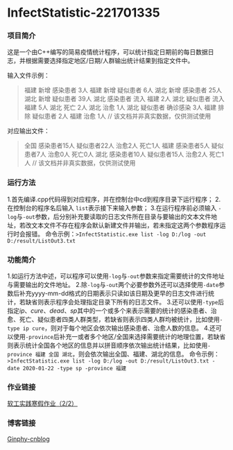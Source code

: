 # InfectStatistic-221701335

### 项目简介
这是一个由C++编写的简易疫情统计程序，可以统计指定日期前的每日数据日志，并根据需要选择指定地区/日期/人群输出统计结果到指定文件中。

输入文件示例：
>福建 新增 感染患者 3人
福建 新增 疑似患者 6人
湖北 新增 感染患者 25人
湖北 新增 疑似患者 39人
湖北 感染患者 流入 福建 2人
湖北 疑似患者 流入 福建 5人
湖北 死亡 2人
湖北 治愈 1人
湖北 疑似患者 确诊感染 3人
福建 排除 疑似患者 2人
福建 治愈 1人
// 该文档并非真实数据，仅供测试使用

对应输出文件：
>全国 感染患者15人 疑似患者22人 治愈2人 死亡1人
福建 感染患者5人 疑似患者7人 治愈0人 死亡0人
湖北 感染患者10人 疑似患者15人 治愈2人 死亡1人
// 该文档并非真实数据，仅供测试使用


### 运行方法
1.首先编译.cpp代码得到对应程序，并在控制台中cd到程序目录下运行程序；
2.在控制台的程序名后输入 `list`表示接下来输入参数；
3.在运行程序前必须输入 `-log`与`-out`参数，后分别补充要读取的日志文件所在目录与要输出的文本文件地址，若改文本文件不存在程序会默认新建文件并输出，若未指定这两个参数程序运行时会报错。
命令示例：`>InfectStatistic.exe list -log D:/log -out D:/result/ListOut3.txt`


### 功能简介
1.如运行方法中述，可以程序可以使用`-log`与`-out`参数来指定需要统计的文件地址与需要输出的文件地址。
2.除`-log`与`-out`两个必要参数外还可以选择使用`-date`参数后补充yyyy-mm-dd格式的日期表示只读如该日期及更早的日志文件进行统计，若缺省则表示程序会处理指定目录下所有的日志文件。
3.还可以使用`-type`后指定*ip*、*cure*、*dead*、*sp*其中的一个或多个来表示需要的统计的感染患者、治愈、死亡、疑似患者四类人群类型，若缺省则表示四类人群均被统计，比如使用`-type ip cure`，则对于每个地区会依次输出感染患者、治愈人数的信息。
4.还可以使用`-province`后补充一或者多个地区/全国来选择需要统计的地理位置，若缺省则表示统计全国各个地区的信息并以拼音顺序依次输出统计结果，比如使用`-province 福建 全国 湖北`，则会依次输出全国、福建、湖北的信息。
命令示例：`>InfectStatistic.exe list -log D:/log -out D:/result/ListOut3.txt -date 2020-01-22 -type sp -province 福建`


### 作业链接
[软工实践寒假作业（2/2）]("https://edu.cnblogs.com/campus/fzu/2020SPRINGS/homework/10287#4")


### 博客链接
[Ginphy-cnblog]("https://www.cnblogs.com/ginphy/")